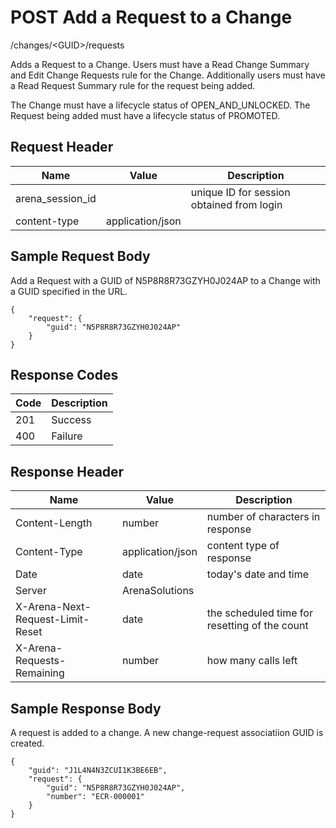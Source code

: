 # POST Add a Request to a Change
/changes/&lt;GUID&gt;/requests

Adds a Request to a Change. Users must have a Read Change Summary and  Edit Change Requests rule for the Change. Additionally users must have a Read Request Summary rule for the request being added.

The Change must have a lifecycle status of OPEN_AND_UNLOCKED. The Request being added must have a lifecycle status of PROMOTED.

## Request Header

| Name<br> | Value<br> | Description<br> |
|  --- |  --- |  --- | 
| arena_session_id<br> |   | unique ID for session obtained from login<br> |
| content-type<br> | application/json<br> |   |

## Sample Request Body
Add a Request with a GUID of N5P8R8R73GZYH0J024AP to a Change with a GUID specified in the URL.

```
{
    "request": {
        "guid": "N5P8R8R73GZYH0J024AP"
    }
}
```
## Response Codes

| Code<br> | Description<br> |
|  --- |  --- | 
| 201<br> | Success<br> |
| 400<br> | Failure<br> |

## Response Header

| Name<br> | Value<br> | Description<br> |
|  --- |  --- |  --- | 
| Content-Length<br> | number<br> | number of characters in response<br> |
| Content-Type<br> | application/json<br> | content type of response<br> |
| Date<br> | date<br> | today's date and time<br> |
| Server<br> | ArenaSolutions<br> |   |
| X-Arena-Next-Request-Limit-Reset<br> | date<br> | the scheduled time for resetting of the count<br> |
| X-Arena-Requests-Remaining<br> | number<br> | how many calls left<br> |

## Sample Response Body
A request is added to a change. A new change-request associatiion GUID is created.

```
{
    "guid": "J1L4N4N3ZCUI1K3BE6EB",
    "request": {
        "guid": "N5P8R8R73GZYH0J024AP",
        "number": "ECR-000001"
    }
}
```
